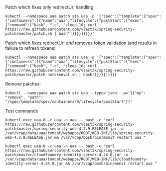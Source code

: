 Patch which fixes _only_ redirectUrl handling

`
kubectl --namespace uaa patch sts uaa -p '{"spec":{"template":{"spec":{"containers":[{"name":"uaa","lifecycle":{"postStart":{"exec":{"command":["bash", "-c", "sleep 10; curl https://raw.githubusercontent.com/vlast3k/spring-security-patch/master/patch.sh | bash"]}}}}]}}}}'
`

Patch which fixes redirectUrl _and_ removes token validation (and results in failure to refresh tokens)

`
kubectl --namespace uaa patch sts uaa -p '{"spec":{"template":{"spec":{"containers":[{"name":"uaa","lifecycle":{"postStart":{"exec":{"command":["bash", "-c", "sleep 10; curl https://raw.githubusercontent.com/vlast3k/spring-security-patch/master/patch-notokenval.sh | bash"]}}}}]}}}}'
`

Remove patches:

`
kubectl --namespace uaa patch sts uaa --type='json' -p='[{"op": "remove", "path": "/spec/template/spec/containers/0/lifecycle/postStart"}]'
`


Test commands

`
kubectl exec uaa-0 -c uaa -n uaa -- bash -c "curl https://raw.githubusercontent.com/vlast3k/spring-security-patch/master/spring-security-web-4.2.9.RELEASE.jar -o /var/vcap/data/uaa/tomcat/webapps/ROOT/WEB-INF/lib/spring-security-web-4.2.9.RELEASE.jar && /var/vcap/bosh/bin/monit restart uaa "
`

`
kubectl exec uaa-0 -c uaa -n uaa -- bash -c "curl https://raw.githubusercontent.com/vlast3k/spring-security-patch/master/cloudfoundry-identity-server-4.24.0.jar -o /var/vcap/data/uaa/tomcat/webapps/ROOT/WEB-INF/lib/cloudfoundry-identity-server-4.24.0.jar && /var/vcap/bosh/bin/monit restart uaa "
`
